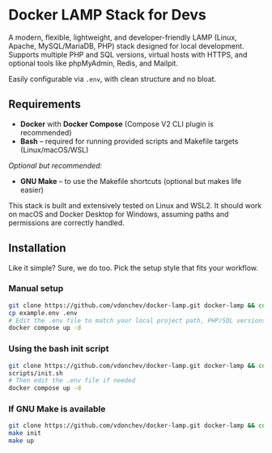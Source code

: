# Docker LAMP Stack for Devs

A modern, flexible, lightweight, and developer-friendly LAMP (Linux, Apache, MySQL/MariaDB, PHP) stack designed for local development.  
Supports multiple PHP and SQL versions, virtual hosts with HTTPS, and optional tools like phpMyAdmin, Redis, and Mailpit.

Easily configurable via `.env`, with clean structure and no bloat.

## Requirements

- **Docker** with **Docker Compose** (Compose V2 CLI plugin is recommended)
- **Bash** – required for running provided scripts and Makefile targets (Linux/macOS/WSL)

_Optional but recommended:_
- **GNU Make** – to use the Makefile shortcuts (optional but makes life easier)

This stack is built and extensively tested on Linux and WSL2.
It should work on macOS and Docker Desktop for Windows, assuming paths and permissions are correctly handled.


## Installation

Like it simple? Sure, we do too. Pick the setup style that fits your workflow.

### Manual setup

```bash
git clone https://github.com/vdonchev/docker-lamp.git docker-lamp && cd docker-lamp
cp example.env .env
# Edit the .env file to match your local project path, PHP/SQL versions, ports, etc.
docker compose up -d
```

### Using the bash init script

```bash
git clone https://github.com/vdonchev/docker-lamp.git docker-lamp && cd docker-lamp
scripts/init.sh
# Then edit the .env file if needed
docker compose up -d
```

### If GNU Make is available

```bash
git clone https://github.com/vdonchev/docker-lamp.git docker-lamp && cd docker-lamp
make init
make up
```